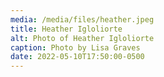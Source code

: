 ```yaml
---
media: /media/files/heather.jpeg
title: Heather Igloliorte
alt: Photo of Heather Igloliorte
caption: Photo by Lisa Graves
date: 2022-05-10T17:50:00-0500
---
```

